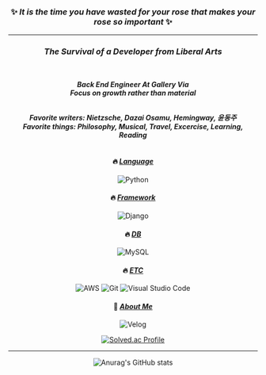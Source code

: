 <div align="center">

### ✨ ___It is the time you have wasted for your rose that makes your rose so important___ ✨
<hr>

### _The Survival of a Developer from Liberal Arts_
<br>

___Back End Engineer At Gallery Via\
Focus on growth rather than material___
<br><br>

___Favorite writers: Nietzsche, Dazai Osamu, Hemingway, 윤동주\
Favorite things: Philosophy, Musical, Travel, Excercise, Learning, Reading___
<br><br>

#### :fire: <u>___Language___</u>
![Python](https://img.shields.io/badge/Python-3776AB?style=flat-square&logo=Python&logoColor=white)

#### :fire: <u>___Framework___</u>
![Django](https://img.shields.io/badge/Django-092E20?style=flat-square&logo=Django&logoColor=white)

#### :fire: <u>___DB___</u>
![MySQL](https://img.shields.io/badge/MySQL-4479A1?style=flat-square&logo=Mysql&logoColor=white)

#### :fire: <u>___ETC___</u>
![AWS](https://img.shields.io/badge/Amazon%20AWS-232F3E?style=flat-square&logo=Amazon%20AWS&logoColor=white)
![Git](https://img.shields.io/badge/Git-F05032?style=flat-square&logo=Git&logoColor=white)
![Visual Studio Code](https://img.shields.io/badge/Visual%20Studio%20Code-007ACC?style=flat-square&logo=Visual%20Studio%20Code&logoColor=white)
  
#### :8ball: <u>___About Me___</u>
![Velog](https://img.shields.io/badge/Velog-20C997?style=flat-square&logo=Velog&logoColor=white)

[![Solved.ac Profile](http://mazassumnida.wtf/api/v2/generate_badge?boj=chinup1004)](https://solved.ac/chinup1004/)<br><hr>

![Anurag's GitHub stats](https://github-readme-stats.vercel.app/api?username=DevDior&theme=radical&count_private=true)

</div>
